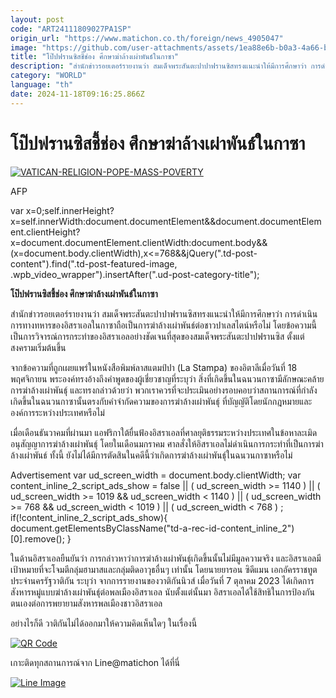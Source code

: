 ```yaml
---
layout: post
code: "ART24111809027PA1SP"
origin_url: "https://www.matichon.co.th/foreign/news_4905047"
image: "https://github.com/user-attachments/assets/1ea88e6b-b0a3-4a66-b105-c1157d8b4a79"
title: "โป๊ปฟรานซิสชี้ช่อง ศึกษาฆ่าล้างเผ่าพันธ์ในกาซา"
description: "สำนักข่าวรอยเตอร์รายงานว่า สมเด็จพระสันตะปาปาฟรานซิสทรงแนะนำให้มีการศึกษาว่า การดำเนินการทางทหารของอิสราเอลในกาซาถือเป็นการฆ่าล้างเผ่าพันธ์ต่อชาวปาเลสไตน์หรือไม่ โดยข้อความนี้เป็นการวิจารณ์การกระทำของอิสราเอลอย่างชัดเจนที่สุดของสมเด็จพระสันตะปาปฟรานซิส ตั้งแต่สงครามเริ่มต้นขึ้น"
category: "WORLD"
language: "th"
date: 2024-11-18T09:16:25.866Z
---
```


# โป๊ปฟรานซิสชี้ช่อง ศึกษาฆ่าล้างเผ่าพันธ์ในกาซา

[![](https://www.matichon.co.th/wp-content/uploads/2024/11/1200-AFP__20241117__36MN4MJ__v1__HighRes__VaticanReligionPopeMassPoverty-1-728x382.jpg "VATICAN-RELIGION-POPE-MASS-POVERTY")](https://www.matichon.co.th/wp-content/uploads/2024/11/1200-AFP__20241117__36MN4MJ__v1__HighRes__VaticanReligionPopeMassPoverty-1.jpg)

AFP

var x=0;self.innerHeight?x=self.innerWidth:document.documentElement&&document.documentElement.clientHeight?x=document.documentElement.clientWidth:document.body&&(x=document.body.clientWidth),x<=768&&jQuery(".td-post-content").find(".td-post-featured-image, .wpb\_video\_wrapper").insertAfter(".ud-post-category-title");

**โป๊ปฟรานซิสชี้ช่อง ศึกษาฆ่าล้างเผ่าพันธ์ในกาซา**

สำนักข่าวรอยเตอร์รายงานว่า สมเด็จพระสันตะปาปาฟรานซิสทรงแนะนำให้มีการศึกษาว่า การดำเนินการทางทหารของอิสราเอลในกาซาถือเป็นการฆ่าล้างเผ่าพันธ์ต่อชาวปาเลสไตน์หรือไม่ โดยข้อความนี้เป็นการวิจารณ์การกระทำของอิสราเอลอย่างชัดเจนที่สุดของสมเด็จพระสันตะปาปฟรานซิส ตั้งแต่สงครามเริ่มต้นขึ้น

จากข้อความที่ถูกเผยแพร่ในหนังสือพิมพ์ลาสแตมป์ปา (La Stampa) ของอิตาลีเมื่อวันที่ 18 พฤศจิกายน พระองค์ทรงอ้างถึงคำพูดของผู้เชี่ยวชาญที่ระบุว่า สิ่งที่เกิดขึ้นในฉนวนกาซามีลักษณะคล้ายการฆ่าล้างเผ่าพันธุ์ และทรงกล่าวด้วยว่า พวกเราควรที่จะประเมินอย่างรอบคอบว่าสถานการณ์ที่กำลังเกิดขึ้นในฉนวนกาซานั้นตรงกับคำจำกัดความของการฆ่าล้างเผ่าพันธุ์ ที่บัญญัติโดยนักกฎหมายและองค์การระหว่างประเทศหรือไม่

เมื่อเดือนธันวาคมที่ผ่านมา แอฟริกาใต้ยื่นฟ้องอิสราเอลที่ศาลยุติธรรมระหว่างประเทศในข้อหาละเมิดอนุสัญญาการฆ่าล้างเผ่าพันธุ์ โดยในเดือนมกราคม ศาลสั่งให้อิสราเอลไม่ดำเนินการกระทำที่เป็นการฆ่าล้างเผ่าพันธ์ ทั้งนี้ ยังไม่ได้มีการตัดสินในคดีนี้ว่าเกิดการฆ่าล้างเผ่าพันธุ์ในฉนวนกาซาหรือไม่

Advertisement var ud\_screen\_width = document.body.clientWidth; var content\_inline\_2\_script\_ads\_show = false || ( ud\_screen\_width >= 1140 ) || ( ud\_screen\_width >= 1019 && ud\_screen\_width < 1140 ) || ( ud\_screen\_width >= 768 && ud\_screen\_width < 1019 ) || ( ud\_screen\_width < 768 ) ; if(!content\_inline\_2\_script\_ads\_show){ document.getElementsByClassName("td-a-rec-id-content\_inline\_2")\[0\].remove(); }

ในด้านอิสราเอลยืนยันว่า การกล่าวหาว่าการฆ่าล้างเผ่าพันธุ์เกิดขึ้นนั้นไม่มีมูลความจริง และอิสราเอลมีเป้าหมายที่จะโจมตีกลุ่มฮามาสและกลุ่มติดอาวุธอื่นๆ เท่านั้น โดยนายยารอน ซิดีแมน เอกอัครราชทูตประจำนครรัฐวาติกัน ระบุว่า จากการรายงานของวาติกันนิวส์ เมื่อวันที่ 7 ตุลาคม 2023 ได้เกิดการสังหารหมู่แบบฆ่าล้างเผ่าพันธุ์ต่อพลเมืองอิสราเอล นับตั้งแต่นั้นมา อิสราเอลได้ใช้สิทธิในการป้องกันตนเองต่อการพยายามสังหารพลเมืองชาวอิสราเอล

อย่างไรก็ดี วาติกันไม่ได้ออกมาให้ความคิดเห็นใดๆ ในเรื่องนี้

[![QR Code](https://www.matichon.co.th/wp-content/uploads/2023/07/wob1371z.jpg)](https://lin.ee/ht0nDxX)

เกาะติดทุกสถานการณ์จาก Line@matichon ได้ที่นี่

[![Line Image](https://www.matichon.co.th/wp-content/uploads/2023/07/th.png)](https://lin.ee/ht0nDxX)